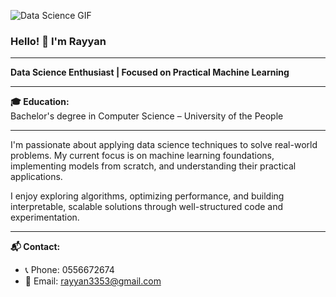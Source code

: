 ![Data Science GIF](https://user-images.githubusercontent.com/18350557/176309783-0785949b-9127-417c-8b55-ab5a4333674e.gif)

### Hello! 👋 I'm Rayyan

---

**Data Science Enthusiast | Focused on Practical Machine Learning**

---

**🎓 Education:**  
Bachelor's degree in Computer Science – University of the People

---

I'm passionate about applying data science techniques to solve real-world problems. My current focus is on machine learning foundations, implementing models from scratch, and understanding their practical applications.

I enjoy exploring algorithms, optimizing performance, and building interpretable, scalable solutions through well-structured code and experimentation.

---

**📬 Contact:**  
- 📞 Phone: 0556672674  
- 📧 Email: rayyan3353@gmail.com

